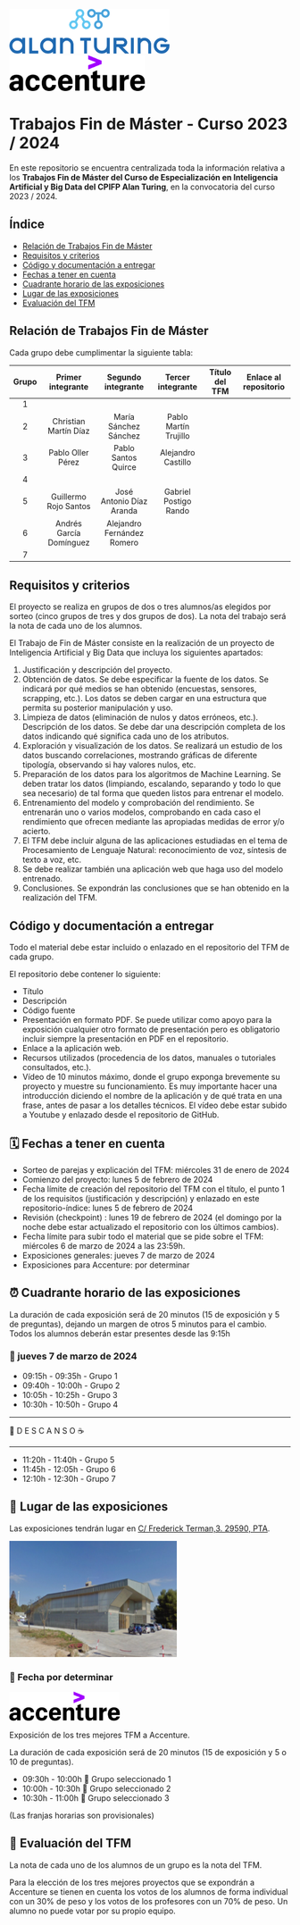 <img height="80px" src="alan_turing_recortado.png">&nbsp;&nbsp;&nbsp;&nbsp;&nbsp;&nbsp;<img height="64px" src="accenture.svg">

# Trabajos Fin de Máster - Curso 2023 / 2024

En este repositorio se encuentra centralizada toda la información relativa a los **Trabajos Fin de Máster del Curso de Especialización en Inteligencia Artificial y Big Data del CPIFP Alan Turing**, en la convocatoria del curso 2023 / 2024.

## Índice

* [Relación de Trabajos Fin de Máster](#id1)
* [Requisitos y criterios](#id2)
* [Código y documentación a entregar](#id3)
* [Fechas a tener en cuenta](#id4)
* [Cuadrante horario de las exposiciones](#id5)
* [Lugar de las exposiciones](#id6)
* [Evaluación del TFM](#id7)

## Relación de Trabajos Fin de Máster<a name="id1"></a>

Cada grupo debe cumplimentar la siguiente tabla:

| Grupo | Primer integrante       | Segundo integrante         | Tercer integrante  | Título del TFM | Enlace al repositorio |
|:-----:|:-----------------------:|:-------------------:|:------------------:|:--------------:|:---------------------:|
|   1   |                     |                     |                    |                    |
|   2   |   Christian Martín Díaz                  |   María Sánchez Sánchez                  |   Pablo Martín Trujillo                  |                |                       |
|   3   |   Pablo Oller Pérez | Pablo Santos Quirce | Alejandro Castillo |                |                       |
|   4   |                     |                     |                    |                |                       |
|   5   | Guillermo Rojo Santos | José Antonio Díaz Aranda | Gabriel Postigo Rando |                |                       |
|   6   | Andrés García Domínguez | Alejandro Fernández Romero |                    |                |                       |
|   7   |                     |                     |                    |                |                       |

## Requisitos y criterios<a name="id2"></a>

El proyecto se realiza en grupos de dos o tres alumnos/as elegidos por sorteo (cinco grupos de tres y dos grupos de dos). La nota del trabajo será la nota de cada uno de los alumnos.

El Trabajo de Fin de Máster consiste en la realización de un proyecto de Inteligencia Artificial y Big Data que incluya los siguientes apartados:

1. Justificación y descripción del proyecto.
2. Obtención de datos. Se debe especificar la fuente de los datos. Se indicará por qué medios se han obtenido (encuestas, sensores, scrapping, etc.). Los datos se deben cargar en una estructura que permita su posterior manipulación y uso.
3. Limpieza de datos (eliminación de nulos y datos erróneos, etc.). Descripción de los datos. Se debe dar una descripción completa de los datos indicando qué significa cada uno de los atributos.
4. Exploración y visualización de los datos. Se realizará un estudio de los datos buscando correlaciones, mostrando gráficas de diferente tipología, observando si hay valores nulos, etc.
5. Preparación de los datos para los algoritmos de Machine Learning. Se deben tratar los datos (limpiando, escalando, separando y todo lo que sea necesario) de tal forma que queden listos para entrenar el modelo.
6. Entrenamiento del modelo y comprobación del rendimiento.  Se entrenarán uno o varios modelos, comprobando en cada caso el rendimiento que ofrecen mediante las apropiadas medidas de error y/o acierto.
7. El TFM debe incluir alguna de las aplicaciones estudiadas en el tema de Procesamiento de Lenguaje Natural: reconocimiento de voz, síntesis de texto a voz, etc.
8. Se debe realizar también una aplicación web que haga uso del modelo entrenado.
9. Conclusiones. Se expondrán las conclusiones que se han obtenido en la realización del TFM.

## Código y documentación a entregar<a name="id3"></a>

Todo el material debe estar incluido o enlazado en el repositorio del TFM de cada grupo.

El repositorio debe contener lo siguiente:
  * Título
  * Descripción
  * Código fuente
  * Presentación en formato PDF. Se puede utilizar como apoyo para la exposición cualquier otro formato de presentación pero es obligatorio incluir siempre la presentación en PDF en el repositorio.
  * Enlace a la aplicación web.
  * Recursos utilizados (procedencia de los datos, manuales o tutoriales consultados, etc.).
  * Vídeo de 10 minutos máximo, donde el grupo exponga brevemente su proyecto y muestre su funcionamiento. Es muy importante hacer una introducción diciendo el nombre de la aplicación y de qué trata en una frase, antes de pasar a los detalles técnicos. El vídeo debe estar subido a Youtube y enlazado desde el repositorio de GitHub.

## 🗓️ Fechas a tener en cuenta<a name="id4"></a>

* Sorteo de parejas y explicación del TFM: miércoles 31 de enero de 2024
* Comienzo del proyecto: lunes 5 de febrero de 2024
* Fecha límite de creación del repositorio del TFM con el título, el punto 1 de los requisitos (justificación y descripción) y enlazado en este repositorio-índice: lunes 5 de febrero de 2024
* Revisión (checkpoint) : lunes 19 de febrero de 2024 (el domingo por la noche debe estar actualizado el repositorio con los últimos cambios).
* Fecha límite para subir todo el material que se pide sobre el TFM: miércoles 6 de marzo de 2024 a las 23:59h.
* Exposiciones generales: jueves 7 de marzo de 2024
* Exposiciones para Accenture: por determinar

## ⏰ Cuadrante horario de las exposiciones<a name="id5"></a>

La duración de cada exposición será de 20 minutos (15 de exposición y 5 de preguntas), dejando un margen de otros 5 minutos para el cambio. Todos los alumnos deberán estar presentes desde las 9:15h

### :calendar: jueves 7 de marzo de 2024

* 09:15h - 09:35h - Grupo 1
* 09:40h - 10:00h - Grupo 2
* 10:05h - 10:25h - Grupo 3
* 10:30h - 10:50h - Grupo 4

<hr>

 🥪 D E S C A N S O ☕

<hr>

* 11:20h - 11:40h - Grupo 5
* 11:45h - 12:05h - Grupo 6
* 12:10h - 12:30h - Grupo 7

## 📍 Lugar de las exposiciones<a name="id6"></a>

Las exposiciones tendrán lugar en [C/ Frederick Terman,3. 29590, PTA](https://goo.gl/maps/NUnpUFXAWocgUKxv9).

<img src="incubadora.png">

### :calendar: Fecha por determinar

<img height="52px" src="accenture.svg">

Exposición de los tres mejores TFM a Accenture.

La duración de cada exposición será de 20 minutos (15 de exposición y 5 o 10 de preguntas). 

* 09:30h - 10:00h 🏅 Grupo seleccionado 1
* 10:00h - 10:30h 🏅 Grupo seleccionado 2
* 10:30h - 11:00h 🏅 Grupo seleccionado 3

(Las franjas horarias son provisionales)

## 📝 Evaluación del TFM<a name="id7"></a>

La nota de cada uno de los alumnos de un grupo es la nota del TFM.

Para la elección de los tres mejores proyectos que se expondrán a Accenture se tienen en cuenta los votos de los alumnos de forma individual con un 30% de peso y los votos de los profesores con un 70% de peso. Un alumno no puede votar por su propio equipo.
